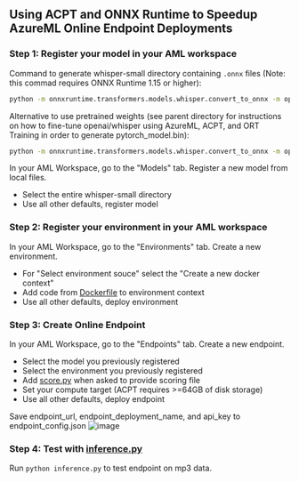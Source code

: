 ## Using ACPT and ONNX Runtime to Speedup AzureML Online Endpoint Deployments

### Step 1: Register your model in your AML workspace

Command to generate whisper-small directory containing `.onnx` files (Note: this commad requires ONNX Runtime 1.15 or higher):
```bash
python -m onnxruntime.transformers.models.whisper.convert_to_onnx -m openai/whisper-small --output whisper-small --use_external_data_format
```
Alternative to use pretrained weights (see parent directory for instructions on how to fine-tune openai/whisper using AzureML, ACPT, and ORT Training in order to generate pytorch_model.bin):
```bash
python -m onnxruntime.transformers.models.whisper.convert_to_onnx -m openai/whisper-small --output whisper-small --use_external_data_format --state_dict_path /path/to/pytorch_model.bin
```

In your AML Workspace, go to the "Models" tab. Register a new model from local files.
- Select the entire whisper-small directory
- Use all other defaults, register model

### Step 2: Register your environment in your AML workspace

In your AML Workspace, go to the "Environments" tab. Create a new environment.
- For "Select environment souce" select the "Create a new docker context"
- Add code from [Dockerfile](Dockerfile) to environment context
- Use all other defaults, deploy environment

### Step 3: Create Online Endpoint

In your AML Workspace, go to the "Endpoints" tab. Create a new endpoint.
- Select the model you previously registered
- Select the environment you previously registered
- Add [score.py](score.py) when asked to provide scoring file
- Set your compute target (ACPT requires >=64GB of disk storage)
- Use all other defaults, deploy endpoint

Save endpoint_url, endpoint_deployment_name, and api_key to endpoint_config.json
![image](https://user-images.githubusercontent.com/31260940/236587489-2e00d7a3-457a-425a-b492-fbb71711bd1b.png)

### Step 4: Test with [inference.py](inference.py)

Run `python inference.py` to test endpoint on mp3 data.
